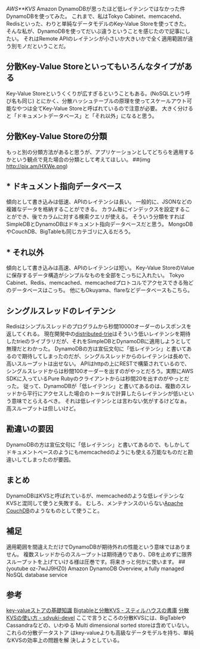*AWS**KVS* Amazon DynamoDBが思ったほど低レイテンシではなかった件
DynamoDBを使ってみた。
これまで、私はTokyo Cabinet、memcacehd、 Redisといった、わりと単純なデータモデルのKey-Value Storeを使ってきた。
そんな私が、DynamoDBを使ってだいぶ違うということを感じたので記事にしたい。
それはRemote APIのレイテンシが小さいか大きいかで全く適用範囲が違う別モノだということだ。

## 分散Key-Value Storeといってもいろんなタイプがある
Key-Value Storeというくくりが広すぎるということもある。(NoSQLという呼び名も同じ)
とにかく、分散ハッシュテーブルの原理を使ってスケールアウト可能なやつは全てKey-Value Storeと呼ばれているので注意が必要。
大きく分けると「ドキュメントデータベース」と「それ以外」になると思う。

## 分散Key-Value Storeの分類
もっと別の分類方法があると思うが、アプリケーションとしてどちらを適用するかという観点で見た場合の分類として考えてほしい。
 ##(img http://pix.am/HXWe.png)

## * ドキュメント指向データベース
傾向として書き込みは低速、APIのレイテンシは長い。
一般的に、JSONなどの複雑なデータを格納することができる。
カラム毎にインデックスを設定することができ、後でカラムに対する検索クエリが使える。
そういう分類をすればSimpleDBとDynamoDBはドキュメント指向データベースだと思う。
MongoDBやCouchDB、BigTableも同じカテゴリに入るだろう。

## * それ以外
傾向として書き込みは高速、APIのレイテンシは短い。
Key-Value StoreのValueに保存するデータ構造がシンプルなものを全部をこっちに入れたい。
Tokyo Cabinet、Redis、memcached、memcachedプロトコルでアクセスできる殆どのデータベースはこっち。
他にもOkuyama、flareなどデータベースもこちら。

## シングルスレッドのレイテンシ
Redisはシンプルスレッドのプログラムから秒間10000オーダーのレスポンスを返してくれる。
現在開発中の[distributed-trie](http://github.com/kiyoka/distributed-trie)はそういう低いレイテンシを期待したtrieのライブラリだが、それをSimpleDBとDynamoDBに適用しようとして無理だとわかった。
DynamoDBの方は宣伝文句に「低レイテンシ」と書いてあるので期待してしまったのだが、シングルスレッドからのレイテンシは長めで、高いスループットは出せない。
APIはhttpの上にRESTで構築されているので、シングルスレッドからは秒間100オーダーを出すのがやっとだろう。実際にAWS SDKに入っているPure Rubyのクライアントからは秒間20を出すのがやっとだった。
従って、DynamoDBが「低レイテンシ」と書いてあるのは、複数のスレッドから平行にアクセスした場合のトータルで計算したらレイテンシが低いという意味でとらえるべき。
それは低レイテンシとは言わない気がするけどなぁ。高スループットは但しいけど。

## 勘違いの要因
DynamoDBの方は宣伝文句に「低レイテンシ」と書いてあるので、もしかしてドキュメントベースのようにもmemcachedのようにも使える万能なものだと勘違いしてしまったのが要因。

## まとめ
DynamoDBはKVSと呼ばれているが、memcachedのような低レイテンシなKVSと混同して使うと失敗する。
むしろ、メンテナンスのいらない[Apache CouchDB](http://couchdb.apache.org/)のようなものとして使うこと。

## 補足
適用範囲を間違えただけでDynamoDBが期待外れの性能という意味ではありません。
複数スレッドからのスループットは期待通りであり、DBを止めずに限界スループットを上げていける様は圧巻です。将来きっと何かに使います。
 ##(youtube oz-7wJJ9HZ0)  Amazon DynamoDB Overview, a fully managed NoSQL database service

## 参考
 [key-valueストアの基礎知識](http://www.shudo.net/article/201002-Software-Design-KVS/)
 [Bigtableと分散KVS - スティルハウスの書庫](http://d.hatena.ne.jp/kazunori_279/20091118/1258527666)
 [分散KVSの使い方 - sdyuki-devel](http://d.hatena.ne.jp/sdyuki/20091116/1258350905)
 ここで言うところの分散KVSには、BigTableやCassandraなどの、いわゆる
 Multi dimensional sorted storeは含めていない。これらの分散データストア
 はkey-valueよりも高級なデータモデルを持ち、単純なKVSの効率上の問題を解
 決しようとしている。
